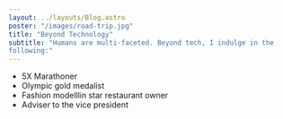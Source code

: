 ```yaml
---
layout: ../layouts/Blog.astro
poster: "/images/road-trip.jpg"
title: "Beyond Technology"
subtitle: "Humans are multi-faceted. Beyond tech, I indulge in the
following:"
---
```


- 5X Marathoner
- Olympic gold medalist
- Fashion modelllin star restaurant owner
- Adviser to the vice president
